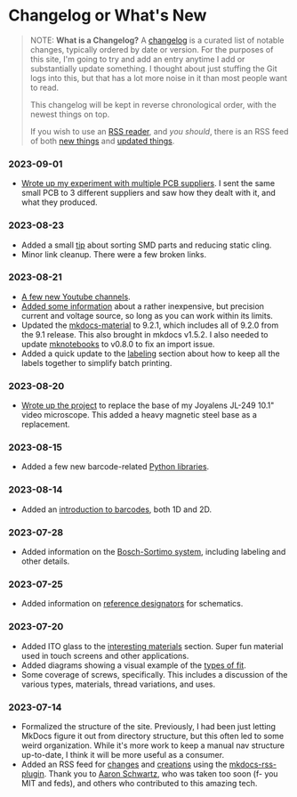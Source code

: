 # Changelog or What's New

> NOTE: **What is a Changelog?** A
> [changelog](https://keepachangelog.com/en/1.0.0/) is a curated list of
> notable changes, typically ordered by date or version. For the
> purposes of this site, I'm going to try and add an entry anytime I add
> or substantially update something. I thought about just stuffing the
> Git logs into this, but that has a lot more noise in it than most
> people want to read.
>
> This changelog will be kept in reverse chronological order, with the
> newest things on top. 
>
> If you wish to use an [RSS reader](https://newsblur.com/), and _you
> should_, there is an RSS feed of both [new
> things](/feed_rss_created.xml) and [updated
> things](/feed_rss_updated.xml).

### 2023-09-01

* [Wrote up my experiment with multiple PCB
  suppliers](electronics/pcb/supplier-comparison.md). I sent the same
  small PCB to 3 different suppliers and saw how they dealt with it, and
  what they produced.
  
### 2023-08-23

* Added a small
  [tip](electronics/random-tips-and-tricks.md#parts-management) about
  sorting SMD parts and reducing static cling.
* Minor link cleanup. There were a few broken links.

### 2023-08-21

* [A few new Youtube channels](resources/video.md).
* [Added some
  information](tools/guides/precision-voltage-and-current-signal-generator.md)
  about a rather inexpensive, but precision current and voltage source,
  so long as you can work within its limits.
* Updated the
  [mkdocs-material](https://squidfunk.github.io/mkdocs-material/changelog/#9.2.1)
  to 9.2.1, which includes all of 9.2.0 from the 9.1 release. This also
  brought in mkdocs v1.5.2. I also needed to update
  [mknotebooks](https://github.com/greenape/mknotebooks/releases/tag/0.8.0)
  to v0.8.0 to fix an import issue.
* Added a quick update to the
  [labeling](organization/labeling.md#labeling) section about how to
  keep all the labels together to simplify batch printing.

### 2023-08-20

* [Wrote up the project](projects/replacement-microscope-base/index.md)
  to replace the base of my Joyalens JL-249 10.1" video microscope. This
  added a heavy magnetic steel base as a replacement. 

### 2023-08-15

* Added a few new barcode-related [Python
  libraries](software/python/libraries.md). 
  
### 2023-08-14

* Added an [introduction to barcodes](software/barcode-formats.md), both
  1D and 2D. 

### 2023-07-28

* Added information on the [Bosch-Sortimo
  system](organization/sortimo.md), including labeling and other
  details.

### 2023-07-25

* Added information on [reference
  designators](electronics/reference-designators.md) for schematics. 
  
### 2023-07-20

* Added ITO glass to the [interesting
  materials](mechanical/materials.md) section. Super fun material used
  in touch screens and other applications.
* Added diagrams showing a visual example of the [types of
  fit](mechanical/fit.md). 
* Some coverage of screws, specifically. This includes a discussion of
  the various types, materials, thread variations, and uses. 

### 2023-07-14

* Formalized the structure of the site. Previously, I had been just
  letting MkDocs figure it out from directory structure, but this often
  led to some weird organization. While it's more work to keep a manual
  nav structure up-to-date, I think it will be more useful as a
  consumer.
* Added an RSS feed for [changes](/feed_rss_updated.xml) and
  [creations](/feed_rss_created.xml) using the
  [mkdocs-rss-plugin]([Title](https://github.com/guts/mkdocs-rss-plugin)).
  Thank you to [Aaron
  Schwartz](https://en.wikipedia.org/wiki/Aaron_Swartz), who was taken
  too soon (f- you MIT and feds), and others who contributed to this
  amazing tech.